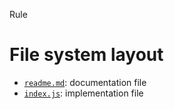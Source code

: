Rule





# File system layout

- [`readme.md`](./readme.md): documentation file
- [`index.js`](./index.js): implementation file






